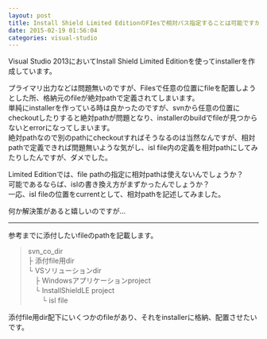 ```yaml
---
layout: post
title: Install Shield Limited EditionのFIesで相対パス指定することは可能ですか？
date: 2015-02-19 01:56:04
categories: visual-studio
---
```

<p>Visual Studio 2013においてInstall Shield Limited Editionを使ってinstallerを作成しています。</p>

<p>プライマリ出力などは問題無いのですが、Filesで任意の位置にfileを配置しようとした所、格納元のfileが絶対pathで定義されてしまいます。<br>
単純にinstallerを作っている時は良かったのですが、svnから任意の位置にcheckoutしたりすると絶対pathが問題となり、installerのbuildでfileが見つからないとerrorになってしまいます。<br>
絶対pathなので別のpathにcheckoutすればそうなるのは当然なんですが、相対pathで定義できれば問題無いような気がし、isl file内の定義を相対pathにしてみたりしたんですが、ダメでした。</p>

<p>Limited Editionでは、file pathの指定に相対pathは使えないんでしょうか？<br>
可能であるならば、islの書き換え方がまずかったんでしょうか？<br>
一応、isl fileの位置をcurrentとして、相対pathを記述してみました。</p>

<p>何か解決策があると嬉しいのですが...</p>

<hr>

<p>参考までに添付したいfileのpathを記載します。</p>

<blockquote>
  <p>svn_co_dir<br>
   ├ 添付file用dir<br>
   └ VSソリューションdir<br>
   　├ Windowsアプリケーションproject<br>
   　└ InstallShieldLE project<br>
   　　└ isl file</p>
</blockquote>

<p>添付file用dir配下にいくつかのfileがあり、それをinstallerに格納、配置させたいです。</p>
